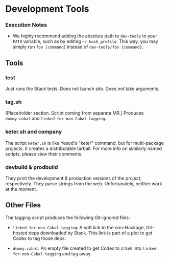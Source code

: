 # Development Tools

### Execution Notes

* We highly recommend adding the absolute path to `dev-tools` to your `PATH`
variable, such as by editing `~/.bash_profile`. This way, you may simply run
`foo [command]` instead of `dev-tools/foo [command]`.

## Tools

### test
Just runs the Stack tests. Does not launch site. Does not take arguments.

### tag.sh
[Placeholder section. Script coming from separate MR.]
Produces `dummy.cabal` and `linked-for-non-Cabal-tagging`.

### keter.sh and company
The script `keter.sh` is like Yesod's "keter" command, but for multi-package
projects. It creates a distributable tarball. For more info on similarly named
scripts, please view their comments.

### devbuild & prodbuild
They print the development & production versions of the project, respectively.
They parse strings from the web. Unfortunately, neither work at the moment.

## Other Files
The tagging script produces the following Git-ignored files:

* `linked-for-non-Cabal-tagging`: A soft link to the non-Hackage, Git-hosted
deps downloaded by Stack. This link is part of a plot to get Codex to tag those
deps.

* `dummy.cabal`: An empty file created to get Codex to crawl into
`linked-for-non-Cabal-tagging` and tag away.
